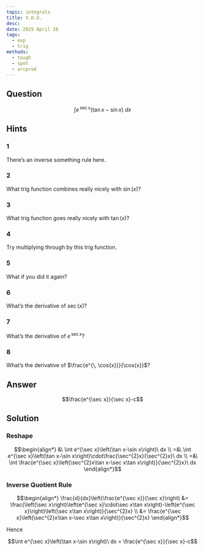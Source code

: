 ```yaml
---
topic: integrals
title: V.D.U.
desc: 
date: 2025 April 16
tags:
  - exp
  - trig
methods:
  - tough
  - spot
  - arcprod
---
```



## Question
```math
\int
  e^{\, \sec{x}} \left(
    \tan{x} - \sin{x}
  \right)
\ dx
```


## Hints

### 1
There’s an inverse something rule here.

### 2
What trig function combines really nicely with $\sin(x)$?

### 3
What trig function goes really nicely with $\tan(x)$?

### 4
Try multiplying through by this trig function.

### 5
What if you did it again?

### 6
What’s the derivative of $\sec(x)$?

### 7
What’s the derivative of $e^{\, \sec{x}}$?

### 8
What’s the derivative of $\frac{e^{\, \cos{x}}}{\cos{x}}$?


## Answer
```math
\frac{e^{\sec x}}{\sec x}-c
```


## Solution

### Reshape
```math
\begin{align*}
  &\ \int e^{\sec x}\left(\tan x-\sin x\right)\ dx
  \\ =&\ \int e^{\sec x}\left(\tan x-\sin x\right)\cdot\frac{\sec^{2}x}{\sec^{2}x}\ dx
  \\ =&\ \int \frac{e^{\sec x}\left(\sec^{2}x\tan x-\sec x\tan x\right)}{\sec^{2}x}\ dx
\end{align*}
```

### Inverse Quotient Rule
```math
\begin{align*}
  \frac{d}{dx}\left(\frac{e^{\sec x}}{\sec x}\right)
    &= \frac{\left(\sec x\right)\left(e^{\sec x}\cdot\sec x\tan x\right)-\left(e^{\sec x}\right)\left(\sec x\tan x\right)}{\sec^{2}x}
  \\ &= \frac{e^{\sec x}\left(\sec^{2}x\tan x-\sec x\tan x\right)}{\sec^{2}x}
\end{align*}
```

Hence

```math
\int e^{\sec x}\left(\tan x-\sin x\right)\ dx
  = \frac{e^{\sec x}}{\sec x}-c
```
